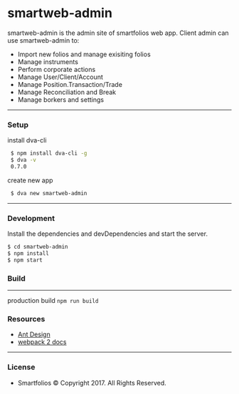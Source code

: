 # smartweb-admin
smartweb-admin is the admin site of smartfolios web app. Client admin can use smartweb-admin to:
- Import new folios and manage exisiting folios
- Manage instruments
- Perform corporate actions
- Manage User/Client/Account
- Manage Position.Transaction/Trade
- Manage Reconciliation and Break
- Manage borkers and settings
-----------
### Setup
install dva-cli
   ```sh
    $ npm install dva-cli -g
    $ dva -v
    0.7.0
   ```
create new app
   ```sh
    $ dva new smartweb-admin
   ```
-----------

### Development
Install the dependencies and devDependencies and start the server.
```sh
$ cd smartweb-admin
$ npm install
$ npm start
```
### Build
---------
production build 
`npm run build`

### Resources
- [Ant Design](https://ant.design/docs/react/introduce)
- [webpack 2 docs](https://webpack.js.org)
-----------

### License
- Smartfolios © Copyright 2017. All Rights Reserved.


